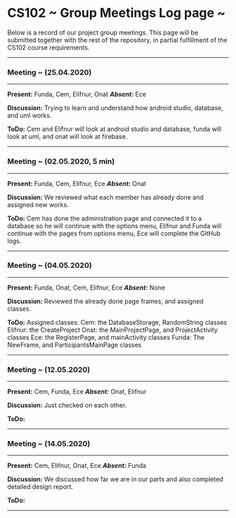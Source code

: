 # CS102 ~ Group Meetings Log page ~

Below is a record of our project group meetings. This page will be submitted together with the rest of the repository, in partial fulfillment of the CS102 course requirements.

****
### Meeting ~ (25.04.2020)
****
**Present:** Funda, Cem, Elifnur, Onat   _**Absent:**_  Ece

**Discussion:** 
Trying to learn and understand how android studio, database, and uml works. 

**ToDo:** Cem and Elifnur will look at android studio and database, funda will look at uml, and onat will look at firebase.

****
### Meeting ~ (02.05.2020, 5 min)
****
**Present:** Funda, Cem, Elifnur, Ece   _**Absent:**_ Onat

**Discussion:**
We reviewed what each member has already done and assigned new works.

**ToDo:** Cem has done the administration page and connected it to a database so he will continue with the options menu, Elifnur and Funda will continue with the pages from options menu, Ece will complete the GitHub logs.

****
### Meeting ~ (04.05.2020)
****
**Present:** Funda, Onat, Cem, Elifnur, Ece   _**Absent:**_  None

**Discussion:** 
Reviewed the already done page frames, and assigned classes.

**ToDo:** 
Assigned classes:
Cem: the DatabaseStorage, RandomString classes 
Elifnur: the CreateProject
Onat: the MainProjectPage, and ProjectActivity classes
Ece: the RegisterPage, and mainActivity classes
Funda: The NewFrame, and ParticipantsMainPage classes

****
### Meeting ~ (12.05.2020)
****
**Present:** Cem, Funda, Ece   _**Absent:**_  Onat, Elifnur

**Discussion:** 
Just checked on each other.

**ToDo:** 

****
### Meeting ~ (14.05.2020)
****
**Present:** Cem, Elifnur, Onat, Ece  _**Absent:**_ Funda

**Discussion:** 
We discussed how far we are in our parts and also completed detailed design report. 

**ToDo:** 

****
